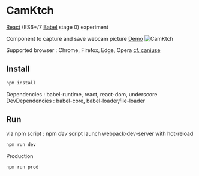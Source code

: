 # CamKtch

[React](https://facebook.github.io/react/) (ES6+/7 [Babel](https://babeljs.io/) stage 0) experiment

Component to capture and save webcam picture [Demo](http://www.rxlabz.com/labz/camktch)
![CamKtch](https://www.evernote.com/l/AAHAh5qla-RLB6g-brj9ADA-7Xb98PoWjxgB/image.png)

Supported browser : Chrome, Firefox, Edge, Opera [cf. caniuse](http://caniuse.com/#search=getUserMedia)

## Install

```bash
npm install
```

Dependencies : babel-runtime, react, react-dom, underscore
DevDependencies : babel-core, babel-loader,file-loader

## Run

via npm script : npm *dev* script launch webpack-dev-server with hot-reload 

```bash
npm run dev
```

Production
```bash
npm run prod
```

